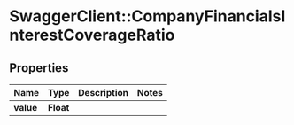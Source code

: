 # SwaggerClient::CompanyFinancialsInterestCoverageRatio

## Properties
Name | Type | Description | Notes
------------ | ------------- | ------------- | -------------
**value** | **Float** |  | 



